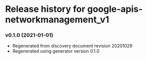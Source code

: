 # Release history for google-apis-networkmanagement_v1

### v0.1.0 (2021-01-01)

* Regenerated from discovery document revision 20201029
* Regenerated using generator version 0.1.0

